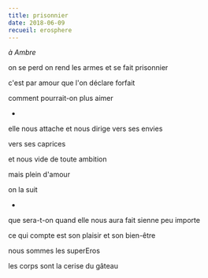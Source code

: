 ```yaml
---
title: prisonnier
date: 2018-06-09
recueil: erosphere
---
```


*à Ambre*

on se perd
on rend les armes et se fait prisonnier

c'est par amour que l'on déclare forfait

comment pourrait-on plus aimer

*

elle nous attache et nous dirige
vers ses envies

vers ses caprices

et nous
vide de toute ambition

mais plein d'amour

on la suit

*

que sera-t-on quand elle nous aura fait sienne
peu importe

ce qui compte est son plaisir
et son bien-être

nous sommes les superEros

les corps sont la cerise du gâteau
